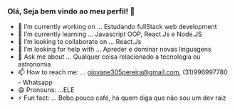 ### Olá, Seja bem vindo ao meu perfil! 👋
 

 

- 🔭 I’m currently working on ... Estudando fullStack web development
- 🌱 I’m currently learning ... Javascript OOP, React.Js e Node.JS
- 👯 I’m looking to collaborate on ... React.Js
- 🤔 I’m looking for help with ... Apreder e dominar novas linguagens
- 💬 Ask me about ... Qualquer coisa relacionado a tecnologia ou astronomia
- 📫 How to reach me: ... giovane305pereira@gmail.com, (31)996997780 - Whatsapp 
- 😄 Pronouns: ...ELE
- ⚡ Fun fact: ... Bebo pouco café, há quem diga que não sou um dev raiz 

